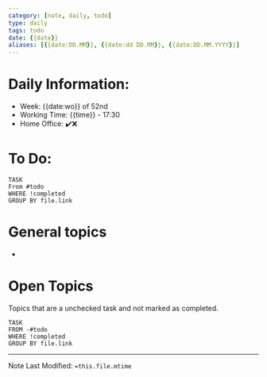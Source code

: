 ```yaml
---
category: [note, daily, todo]
type: daily
tags: todo
date: {{date}}
aliases: [{{date:DD.MM}}, {{date:dd DD.MM}}, {{date:DD.MM.YYYY}}]
---
```

# Daily Information:
- Week: {{date:wo}} of 52nd
- Working Time: {{time}} - 17:30
- Home Office: ✔️❌

# To Do:
```dataview
TASK
From #todo
WHERE !completed 
GROUP BY file.link
```

# General topics
- 

# Open Topics
Topics that are a unchecked task and not marked as completed.
```dataview
TASK 
FROM -#todo
WHERE !completed 
GROUP BY file.link
```

___
Note Last Modified: `=this.file.mtime`